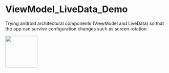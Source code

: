 # ViewModel_LiveData_Demo
Trying android architectural components (ViewModel and LiveData) so that the app can survive configuration changes such as screen rotation

<img src="" width="100"/>
